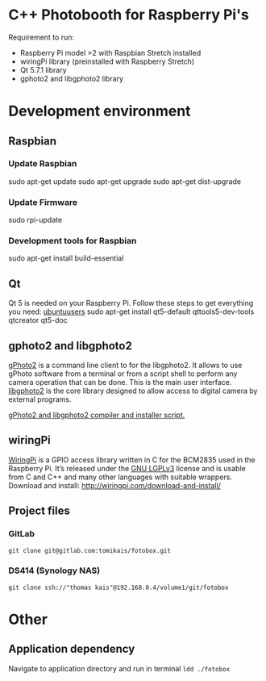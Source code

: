 # C++ Photobooth for Raspberry Pi's
Requirement to run:
* Raspberry Pi model >2 with Raspbian Stretch installed
* wiringPi library (preinstalled with Raspberry Stretch)
* Qt 5.7.1 library
* gphoto2 and libgphoto2 library

# Development environment
## Raspbian
### Update Raspbian
sudo apt-get update
sudo apt-get upgrade
sudo apt-get dist-upgrade

### Update Firmware
sudo rpi-update

### Development tools for Raspbian
sudo apt-get install build-essential

## Qt
Qt 5 is needed on your Raspberry Pi. Follow these steps to get everything you need: [ubuntuusers](https://wiki.ubuntuusers.de/Qt/)
sudo apt-get install qt5-default qttools5-dev-tools qtcreator qt5-doc

## gphoto2 and libgphoto2
[gPhoto2](http://www.gphoto.org/proj/gphoto2/) is a command line client to for the libgphoto2. It allows to use gPhoto software from a terminal or from a script shell to perform any camera operation that can be done. This is the main user interface.
[libgphoto2](http://www.gphoto.org/proj/libgphoto2/) is the core library designed to allow access to digital camera by external programs.

[gPhoto2 and libgphoto2 compiler and installer script.](http://github.com/gonzalo/gphoto2-updater)

## wiringPi
[WiringPi](http://wiringpi.com/) is a GPIO access library written in C for the BCM2835 used in the Raspberry Pi. It’s released under the [GNU LGPLv3](http://www.gnu.org/copyleft/lesser.html) license and is usable from C and C++ and many other languages with suitable wrappers.
Download and install: http://wiringpi.com/download-and-install/

## Project files
### GitLab
`git clone git@gitlab.com:tomikais/fotobox.git`

### DS414 (Synology NAS)
`git clone ssh://"thomas kais"@192.168.0.4/volume1/git/fotobox`

# Other
## Application dependency
Navigate to application directory and run in terminal
`ldd ./fotobox`

